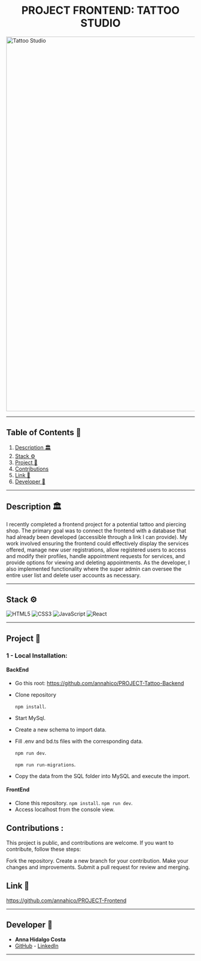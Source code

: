 <h1 align="center"> PROJECT FRONTEND: TATTOO STUDIO </h1>

<img src="https://slm-assets.secondlife.com/assets/25494302/original/BareFlamboyantAngwantibo-size_restricted.gif?1579883171" width="1000"  alt="Tattoo Studio"/>

---

## Table of Contents :file_folder:

1. [Description :classical_building:](#description-classical_building)
2. [Stack :gear:](#stack-gear)
3. [Project :open_book:](#Project-open_book)
4. [Contributions ](#Contributions)
5. [Link :dart:](#link-dart)
6. [Developer :wave:](#developer-wave)

---

## Description :classical_building:

I recently completed a frontend project for a potential tattoo and piercing shop. The primary goal was to connect the frontend with a database that had already been developed (accessible through a link I can provide). My work involved ensuring the frontend could effectively display the services offered, manage new user registrations, allow registered users to access and modify their profiles, handle appointment requests for services, and provide options for viewing and deleting appointments. As the developer, I also implemented functionality where the super admin can oversee the entire user list and delete user accounts as necessary.

---

## Stack :gear:

![HTML5](https://img.shields.io/badge/html5-%23E34F26.svg?style=for-the-badge&logo=html5&logoColor=white)
![CSS3](https://img.shields.io/badge/css3-%231572B6.svg?style=for-the-badge&logo=css3&logoColor=white)
![JavaScript](https://img.shields.io/badge/javascript-%23323330.svg?style=for-the-badge&logo=javascript&logoColor=%23F7DF1E)
![React](https://img.shields.io/badge/react-%2320232a.svg?style=for-the-badge&logo=react&logoColor=%2361DAFB)

---

## Project :open_book:

### 1 - Local Installation:

<h4>BackEnd</h4>

- Go this root:
  https://github.com/annahico/PROJECT-Tattoo-Backend

- Clone repository

  `npm install`.

- Start MySql.

- Create a new schema to import data.

- Fill .env and bd.ts files with the corresponding data.

  `npm run dev`.

  `npm run run-migrations`.

- Copy the data from the SQL folder into MySQL and execute the import.

<h4>FrontEnd</h4>

- Clone this repository.
  `npm install`.
  `npm run dev`.
- Access localhost from the console view.

## Contributions :

This project is public, and contributions are welcome. If you want to contribute, follow these steps:

Fork the repository.
Create a new branch for your contribution.
Make your changes and improvements.
Submit a pull request for review and merging.

## Link :dart:

https://github.com/annahico/PROJECT-Frontend

---

## Developer :wave:

- **Anna Hidalgo Costa**
- [GitHub](https://github.com/annahico) - [LinkedIn](https://www.linkedin.com/in/annahico/)

---
